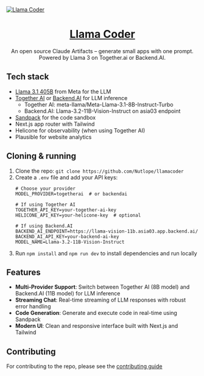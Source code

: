 <a href="https://www.llamacoder.io">
  <img alt="Llama Coder" src="./public/og-image.png">
  <h1 align="center">Llama Coder</h1>
</a>

<p align="center">
  An open source Claude Artifacts – generate small apps with one prompt. Powered by Llama 3 on Together.ai or Backend.AI.
</p>

## Tech stack

- [Llama 3.1 405B](https://ai.meta.com/blog/meta-llama-3-1/) from Meta for the LLM
- [Together AI](https://dub.sh/together-ai/?utm_source=example-app&utm_medium=llamacoder&utm_campaign=llamacoder-app-signup) or [Backend.AI](https://backend.ai) for LLM inference
  - Together AI: meta-llama/Meta-Llama-3.1-8B-Instruct-Turbo
  - Backend.AI: Llama-3.2-11B-Vision-Instruct on asia03 endpoint
- [Sandpack](https://sandpack.codesandbox.io/) for the code sandbox
- Next.js app router with Tailwind
- Helicone for observability (when using Together AI)
- Plausible for website analytics

## Cloning & running

1. Clone the repo: `git clone https://github.com/Nutlope/llamacoder`
2. Create a `.env` file and add your API keys:
   ```env
   # Choose your provider
   MODEL_PROVIDER=togetherai  # or backendai

   # If using Together AI
   TOGETHER_API_KEY=your-together-ai-key
   HELICONE_API_KEY=your-helicone-key  # optional

   # If using Backend.AI
   BACKEND_AI_ENDPOINT=https://llama-vision-11b.asia03.app.backend.ai/
   BACKEND_AI_API_KEY=your-backend-ai-key
   MODEL_NAME=Llama-3.2-11B-Vision-Instruct
   ```
3. Run `npm install` and `npm run dev` to install dependencies and run locally

## Features

- **Multi-Provider Support**: Switch between Together AI (8B model) and Backend.AI (11B model) for LLM inference
- **Streaming Chat**: Real-time streaming of LLM responses with robust error handling
- **Code Generation**: Generate and execute code in real-time using Sandpack
- **Modern UI**: Clean and responsive interface built with Next.js and Tailwind

## Contributing

For contributing to the repo, please see the [contributing guide](./CONTRIBUTING.md)
